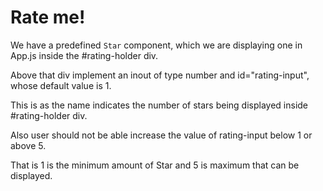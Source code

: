 # Rate me!

We have a predefined <code>Star</code> component, which we are displaying one in App.js
inside the #rating-holder div.

Above that div implement an inout of type number and id="rating-input",
whose default value is 1.

This is as the name indicates the number of stars being displayed inside #rating-holder div.

Also user should not be able increase the value of rating-input below 1 or above 5.

That is 1 is the minimum amount of Star and 5 is maximum that can be displayed.
